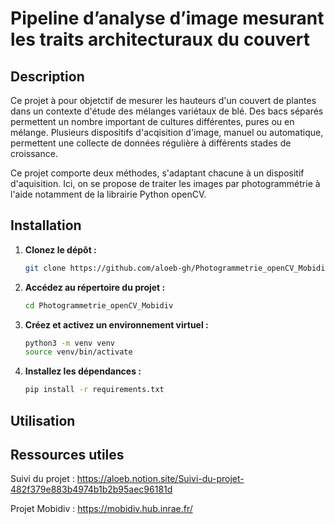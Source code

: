 # Pipeline d’analyse d’image mesurant les traits architecturaux du couvert

## Description
Ce projet à pour objetctif de mesurer les hauteurs d'un couvert de plantes dans un contexte d'étude des mélanges variétaux de blé.
Des bacs séparés permettent un nombre important de cultures différentes, pures ou en mélange.
Plusieurs dispositifs d'acqisition d'image, manuel ou automatique, permettent une collecte de données régulière à différents stades de croissance.

Ce projet comporte deux méthodes, s'adaptant chacune à un dispositif d'aquisition. Ici, on se propose de traiter les images par photogrammétrie à l'aide notamment de la librairie Python openCV.

## Installation

1. **Clonez le dépôt :**
    ```bash
    git clone https://github.com/aloeb-gh/Photogrammetrie_openCV_Mobidiv.git
    ```

2. **Accédez au répertoire du projet :**
    ```bash
    cd Photogrammetrie_openCV_Mobidiv
    ```

3. **Créez et activez un environnement virtuel :**
    ```bash
    python3 -m venv venv
    source venv/bin/activate
    ```

4. **Installez les dépendances :**
    ```bash
    pip install -r requirements.txt
    ```



## Utilisation

## Ressources utiles

Suivi du projet : 
https://aloeb.notion.site/Suivi-du-projet-482f379e883b4974b1b2b95aec96181d

Projet Mobidiv : https://mobidiv.hub.inrae.fr/
